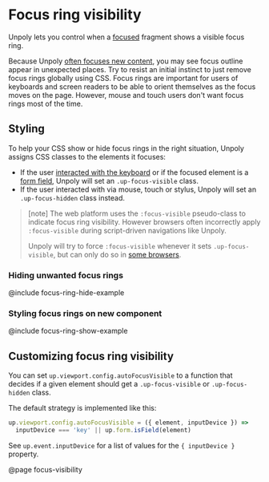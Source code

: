 Focus ring visibility
=====================

Unpoly lets you control when a [focused](/focus) fragment shows a visible focus ring.

Because Unpoly [often focuses new content](/focus#default-strategy), you may see focus outline appear in unexpected places.
Try to resist an initial instinct to just remove focus rings globally using CSS.
Focus rings are important for users of keyboards and screen readers to be able to orient themselves
as the focus moves on the page. However, mouse and touch users don't want focus rings most of the time.



Styling
-------

To help your CSS show or hide focus rings in the right situation, Unpoly assigns CSS classes
to the elements it focuses:

- If the user [interacted with the keyboard](/up.event.inputDevice) or if the focused element is a [form field](/up.form.config#config.fieldSelectors), Unpoly will set
  an `.up-focus-visible` class. 
- If the user interacted with
  via mouse, touch or stylus, Unpoly will set an `.up-focus-hidden` class instead.

> [note]
> The web platform uses the `:focus-visible` pseudo-class to indicate focus ring visibility.
> However browsers often incorrectly apply `:focus-visible` during script-driven navigations like Unpoly.
> 
> Unpoly will try to force `:focus-visible` whenever it sets `.up-focus-visible`, but can only do so 
> in [some browsers](https://caniuse.com/mdn-api_htmlelement_focus_options_focusvisible_parameter).


### Hiding unwanted focus rings

@include focus-ring-hide-example


### Styling focus rings on new component

@include focus-ring-show-example


Customizing focus ring visibility
---------------------------------

You can set `up.viewport.config.autoFocusVisible` to a function that decides if a given element should
get a `.up-focus-visible` or `.up-focus-hidden` class.

The default strategy is implemented like this:

```js
up.viewport.config.autoFocusVisible = ({ element, inputDevice }) =>
  inputDevice === 'key' || up.form.isField(element)
```

See `up.event.inputDevice` for a list of values for the `{ inputDevice }` property.



@page focus-visibility
